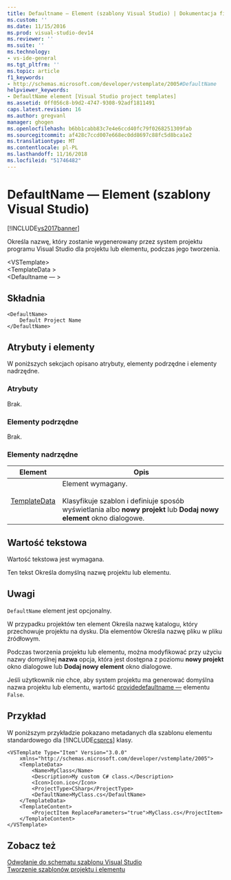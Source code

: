 ```yaml
---
title: Defaultname — Element (szablony Visual Studio) | Dokumentacja firmy Microsoft
ms.custom: ''
ms.date: 11/15/2016
ms.prod: visual-studio-dev14
ms.reviewer: ''
ms.suite: ''
ms.technology:
- vs-ide-general
ms.tgt_pltfrm: ''
ms.topic: article
f1_keywords:
- http://schemas.microsoft.com/developer/vstemplate/2005#DefaultName
helpviewer_keywords:
- DefaultName element [Visual Studio project templates]
ms.assetid: 0ff056c8-b9d2-4747-9308-92adf1811491
caps.latest.revision: 16
ms.author: gregvanl
manager: ghogen
ms.openlocfilehash: b6bb1cabb83c7e4e6ccd40fc79f0268251309fab
ms.sourcegitcommit: af428c7ccd007e668ec0dd8697c88fc5d8bca1e2
ms.translationtype: MT
ms.contentlocale: pl-PL
ms.lasthandoff: 11/16/2018
ms.locfileid: "51746482"
---
```

# <a name="defaultname-element-visual-studio-templates"></a>DefaultName — Element (szablony Visual Studio)
[!INCLUDE[vs2017banner](../includes/vs2017banner.md)]

Określa nazwę, który zostanie wygenerowany przez system projektu programu Visual Studio dla projektu lub elementu, podczas jego tworzenia.  
  
 \<VSTemplate>  
 \<TemplateData >  
 \<Defaultname — >  
  
## <a name="syntax"></a>Składnia  
  
```  
<DefaultName>  
    Default Project Name  
</DefaultName>  
```  
  
## <a name="attributes-and-elements"></a>Atrybuty i elementy  
 W poniższych sekcjach opisano atrybuty, elementy podrzędne i elementy nadrzędne.  
  
### <a name="attributes"></a>Atrybuty  
 Brak.  
  
### <a name="child-elements"></a>Elementy podrzędne  
 Brak.  
  
### <a name="parent-elements"></a>Elementy nadrzędne  
  
|Element|Opis|  
|-------------|-----------------|  
|[TemplateData](../extensibility/templatedata-element-visual-studio-templates.md)|Element wymagany.<br /><br /> Klasyfikuje szablon i definiuje sposób wyświetlania albo **nowy projekt** lub **Dodaj nowy element** okno dialogowe.|  
  
## <a name="text-value"></a>Wartość tekstowa  
 Wartość tekstowa jest wymagana.  
  
 Ten tekst Określa domyślną nazwę projektu lub elementu.  
  
## <a name="remarks"></a>Uwagi  
 `DefaultName` element jest opcjonalny.  
  
 W przypadku projektów ten element Określa nazwę katalogu, który przechowuje projektu na dysku. Dla elementów Określa nazwę pliku w pliku źródłowym.  
  
 Podczas tworzenia projektu lub elementu, można modyfikować przy użyciu nazwy domyślnej **nazwa** opcja, która jest dostępna z poziomu **nowy projekt** okno dialogowe lub **Dodaj nowy element** okno dialogowe.  
  
 Jeśli użytkownik nie chce, aby system projektu ma generować domyślna nazwa projektu lub elementu, wartość [providedefaultname —](../extensibility/providedefaultname-element-visual-studio-templates.md) elementu `False`.  
  
## <a name="example"></a>Przykład  
 W poniższym przykładzie pokazano metadanych dla szablonu elementu standardowego dla [!INCLUDE[csprcs](../includes/csprcs-md.md)] klasy.  
  
```  
<VSTemplate Type="Item" Version="3.0.0"  
    xmlns="http://schemas.microsoft.com/developer/vstemplate/2005">  
    <TemplateData>  
        <Name>MyClass</Name>  
        <Description>My custom C# class.</Description>  
        <Icon>Icon.ico</Icon>  
        <ProjectType>CSharp</ProjectType>  
        <DefaultName>MyClass.cs</DefaultName>  
    </TemplateData>  
    <TemplateContent>  
        <ProjectItem ReplaceParameters="true">MyClass.cs</ProjectItem>  
    </TemplateContent>  
</VSTemplate>  
```  
  
## <a name="see-also"></a>Zobacz też  
 [Odwołanie do schematu szablonu Visual Studio](../extensibility/visual-studio-template-schema-reference.md)   
 [Tworzenie szablonów projektu i elementu](../ide/creating-project-and-item-templates.md)

